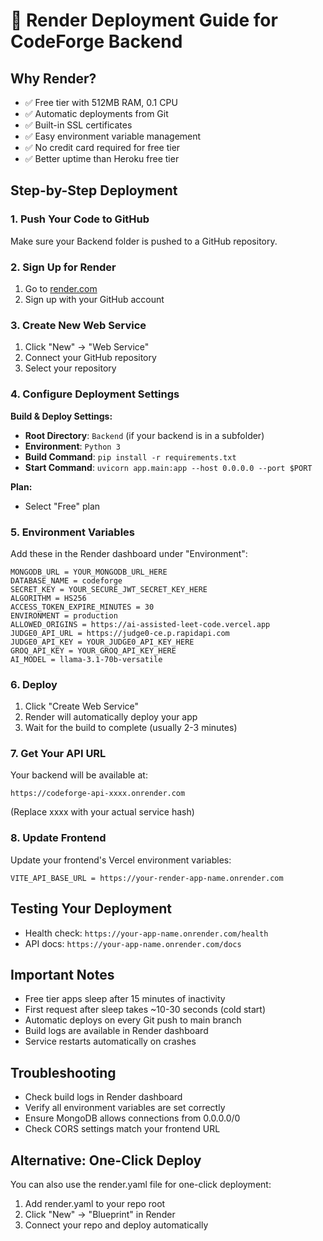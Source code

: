 # 🚀 Render Deployment Guide for CodeForge Backend

## Why Render?
- ✅ Free tier with 512MB RAM, 0.1 CPU
- ✅ Automatic deployments from Git
- ✅ Built-in SSL certificates
- ✅ Easy environment variable management
- ✅ No credit card required for free tier
- ✅ Better uptime than Heroku free tier

## Step-by-Step Deployment

### 1. Push Your Code to GitHub
Make sure your Backend folder is pushed to a GitHub repository.

### 2. Sign Up for Render
1. Go to [render.com](https://render.com)
2. Sign up with your GitHub account

### 3. Create New Web Service
1. Click "New" → "Web Service"
2. Connect your GitHub repository
3. Select your repository

### 4. Configure Deployment Settings
**Build & Deploy Settings:**
- **Root Directory**: `Backend` (if your backend is in a subfolder)
- **Environment**: `Python 3`
- **Build Command**: `pip install -r requirements.txt`
- **Start Command**: `uvicorn app.main:app --host 0.0.0.0 --port $PORT`

**Plan:**
- Select "Free" plan

### 5. Environment Variables
Add these in the Render dashboard under "Environment":

```
MONGODB_URL = YOUR_MONGODB_URL_HERE
DATABASE_NAME = codeforge
SECRET_KEY = YOUR_SECURE_JWT_SECRET_KEY_HERE
ALGORITHM = HS256
ACCESS_TOKEN_EXPIRE_MINUTES = 30
ENVIRONMENT = production
ALLOWED_ORIGINS = https://ai-assisted-leet-code.vercel.app
JUDGE0_API_URL = https://judge0-ce.p.rapidapi.com
JUDGE0_API_KEY = YOUR_JUDGE0_API_KEY_HERE
GROQ_API_KEY = YOUR_GROQ_API_KEY_HERE
AI_MODEL = llama-3.1-70b-versatile
```

### 6. Deploy
1. Click "Create Web Service"
2. Render will automatically deploy your app
3. Wait for the build to complete (usually 2-3 minutes)

### 7. Get Your API URL
Your backend will be available at:
```
https://codeforge-api-xxxx.onrender.com
```
(Replace xxxx with your actual service hash)

### 8. Update Frontend
Update your frontend's Vercel environment variables:
```
VITE_API_BASE_URL = https://your-render-app-name.onrender.com
```

## Testing Your Deployment
- Health check: `https://your-app-name.onrender.com/health`
- API docs: `https://your-app-name.onrender.com/docs`

## Important Notes
- Free tier apps sleep after 15 minutes of inactivity
- First request after sleep takes ~10-30 seconds (cold start)
- Automatic deploys on every Git push to main branch
- Build logs are available in Render dashboard
- Service restarts automatically on crashes

## Troubleshooting
- Check build logs in Render dashboard
- Verify all environment variables are set correctly
- Ensure MongoDB allows connections from 0.0.0.0/0
- Check CORS settings match your frontend URL

## Alternative: One-Click Deploy
You can also use the render.yaml file for one-click deployment:
1. Add render.yaml to your repo root
2. Click "New" → "Blueprint" in Render
3. Connect your repo and deploy automatically
